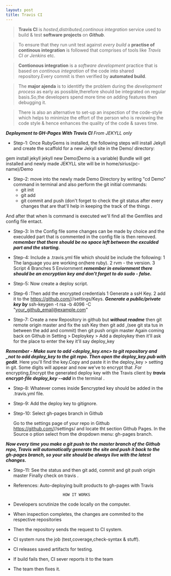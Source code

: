 ```yaml
---
layout: post
title: Travis CI
---
```


>**Travis CI** is _hosted,distributed,continous integration_ service used to build & test **software projects** on **_Github_**.
 

>To ensure that they run unit test against _every build_ a **practise of continous integration** is followed that comprises of tools like _Travis CI or Jenkins_ etc.

>**Contionous integration** is a _software development_ practice that is based on _continous integration_ of the code into shared repository.Every commit is then verified by **automated build**.
  
>The **major ajenda** is to identitfy the problem during the _development process_ as early as possible,therefore should be integrated on regular basis.So,the developers spend more time on adding features then debugging it.

>There is also an alternative to set-up an inspection of the code-style which helps to minimize the effort of the person who is reviewing the code  style & hence enhances the quality of the code & saves time.

***Deployment to GH-Pages With Travis CI***
_From JEKYLL only_
  - Step-1:  Once RubyGems is installed, the following steps will install Jekyll and create the scaffold for a new Jekyll site in the Demo/ directory:

gem install jekyll jekyll new Demo(Demo is a variable)
 Bundle will get installed and newly made JEKYLL site will be in home/sirius(pc-name)/Demo

  - Step-2: move into the newly made Demo Directory by  writing "cd Demo" command in terminal and also perform the git initial commands:
       - git init
       - git add
       - git commit and push (don't forget to check the git status after every changes that are that'll help in keeping the track of the things .
 
And after that when ls command is executed we'll find all the Gemfiles and config file entact.

  - Step-3: In the Config file some changes can be made by choice and the execulded part that is commented in the config file is then removed.
***remember that there should be no space left between the exculded part and the starting.***

  - Step-4: Include a .travis.yml file which should be include the following:
     1 The language you are working on(here ruby).
     2 rvm - the version. 
     3 Script
     4 Branches
     5 Enviornment
***remember in enviornment there should be an encryption key and don't forget to do sudo - _false_.***
  
  - Step-5: Now create a deploy script.
  
  - Step-6 :Then add the encrypted credentials 
    1 Generate a ssH Key.
    2 add it to the https://github.com/<your name>/<your repo>/settings/Keys.
   ***Generate a public/private key by***
   ssh-keygen -t rsa -b 4096 -C "your_github_email@example.com"
 
  - Step-7: Create  a new Repository in github but ***without readme*** 
    then git remote origin master and fix the ssh Key then git add ,(see git sta    tus in between the add and commit) then git push origin master
    Again coming back on Github in Setting > Deploykey > Add a deploykey
    then it'll ask for the place to enter the key it'll say deploy_key
   
***Remember - Make sure to add <deploy_key.enc> to git repository and _not to add deploy_key to the git repo. Then open the deploy_key.pub with gedit***.
   Here you'll find the key.Copy and paste it in the deploy_key > setting in git. 
 Some digits will appear  and now we've to encrypt that .For encrypting,Encrypt the generated deploy key with the Travis client by ***travis encrypt-file deploy_key --add*** in the terminal .
 
  - Step-8: Whatever comes inside $encrypted <no> key should be added in the .travis.yml file.
 
  - Step-9: Add the deploy key to gitignore.

  - Step-10: Select gh-pages branch in Github

    Go to the settings page of your repo in Github https://github.com/<your name    >/<your repo>/settings/ and locate tht section Github Pages. In the Source o    ption select from the dropdown menu: gh-pages branch.

***Now every time you make a git push to the master branch of the Github repo, Travis will automatically generate the site and push it back to the gh-pages branch, so your site should be always live with the latest changes.***
   
  - Step-11: See the status and then git add, commit  and git push origin master Finally check on travis .

- References: Auto-deploying built products to gh-pages with Travis
<!https://simpleit.rocks/automated-deployment-of-jekyll-websites-to-github-pages-with-a-git-push-to-github/>
  

                             HOW IT WORKS


  - Developers scrutinize the code locally on the computer.

  - When inspection completes, the changes are commited to the respective repositories

  - Then the repository sends the request to CI system.

  - CI system runs the job (test,coverage,check-syntax & stuff).
  
  - CI releases saved artifacts for testing.

  - If build fails then, CI sever reports it to the team 

  - The team then fixes it.


